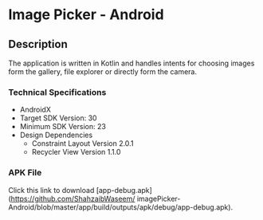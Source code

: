 # Image Picker - Android

## Description
The application is written in Kotlin and handles intents for choosing images form the gallery, file explorer or directly form the camera.

### Technical Specifications
- AndroidX
- Target SDK Version: 30
- Minimum SDK Version: 23
- Design Dependencies
    - Constraint Layout Version 2.0.1
    - Recycler View Version 1.1.0

### APK File
Click this link to download [app-debug.apk](https://github.com/ShahzaibWaseem/
imagePicker-Android/blob/master/app/build/outputs/apk/debug/app-debug.apk).